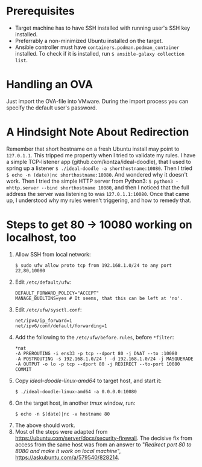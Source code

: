 # Prerequisites
- Target machine has to have SSH installed with running user's SSH key installed.
- Preferrably a non-minimized Ubuntu installed on the target.
- Ansible controller must have `containers.podman.podman_container` installed. To check if it is installed, run `$ ansible-galaxy collection list`.

# Handling an OVA
Just import the OVA-file into VMware. During the import process you can specify the default user's password.

# A Hindsight Note About Redirection
Remember that short hostname on a fresh Ubuntu install may point to `127.0.1.1`. This tripped me propertly when I tried to validate my rules. I have a simple TCP-listener app (github.com/kontza/ideal-doodle), that I used to spring up a listener `$ ./ideal-doodle -a shorthostname:10080`. Then I tried `$ echo -n (date)|nc shorthostname:10080`. And wondered why it doesn't work. Then I tried the simple HTTP server from Python3: `$ python3 -mhttp.server --bind shorthostname 10080`, and then I noticed that the full address the server was listening to was `127.0.1.1:10080`. Once that came up, I understood why my rules weren't triggering, and how to remedy that.

# Steps to get 80 -> 10080 working on localhost, too
1. Allow SSH from local network:<br>
   ```
   $ sudo ufw allow proto tcp from 192.168.1.0/24 to any port 22,80,10080
   ```
1. Edit `/etc/default/ufw`:
   ```
   DEFAULT_FORWARD_POLICY="ACCEPT"
   MANAGE_BUILTINS=yes # It seems, that this can be left at 'no'.
   ```
1. Edit `/etc/ufw/sysctl.conf`:
   ```
   net/ipv4/ip_forward=1
   net/ipv6/conf/default/forwarding=1
   ```
1. Add the following to the `/etc/ufw/before.rules`, before `*filter`:
   ```
   *nat
   -A PREROUTING -i ens33 -p tcp --dport 80 -j DNAT --to :10080
   -A POSTROUTING -s 192.168.1.0/24 ! -d 192.168.1.0/24 -j MASQUERADE
   -A OUTPUT -o lo -p tcp --dport 80 -j REDIRECT --to-port 10080
   COMMIT
   ```
1. Copy *ideal-doodle-linux-amd64* to target host, and start it:
   ```
   $ ./ideal-doodle-linux-amd64 -a 0.0.0.0:10080
   ```
1. On the target host, in another _tmux_ window, run:
   ```
   $ echo -n $(date)|nc -v hostname 80
   ```
1. The above should work.
1. Most of the steps were adapted from https://ubuntu.com/server/docs/security-firewall. The decisive fix from access from the same host was from an answer to "_Redirect port 80 to 8080 and make it work on local machine_", https://askubuntu.com/a/579540/828214.
